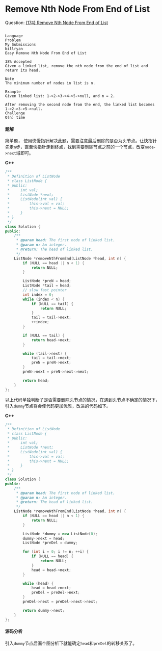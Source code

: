 # Remove Nth Node From End of List

Question: [(174) Remove Nth Node From End of List](http://www.lintcode.com/en/problem/remove-nth-node-from-end-of-list/)
```

Language
Problem
My Submissions
billryan
Easy Remove Nth Node From End of List

38% Accepted
Given a linked list, remove the nth node from the end of list and return its head.

Note
The minimum number of nodes in list is n.

Example
Given linked list: 1->2->3->4->5->null, and n = 2.

After removing the second node from the end, the linked list becomes 1->2->3->5->null.
Challenge
O(n) time
```

#### 题解

简单题，
使用快慢指针解决此题，需要注意最后删除的是否为头节点。让快指针先走`n`步，直至快指针走到终点，找到需要删除节点之前的一个节点，改变`node->next`域即可。

**C++**
```c++
/**
 * Definition of ListNode
 * class ListNode {
 * public:
 *     int val;
 *     ListNode *next;
 *     ListNode(int val) {
 *         this->val = val;
 *         this->next = NULL;
 *     }
 * }
 */
class Solution {
public:
    /**
     * @param head: The first node of linked list.
     * @param n: An integer.
     * @return: The head of linked list.
     */
    ListNode *removeNthFromEnd(ListNode *head, int n) {
        if (NULL == head || n < 1) {
            return NULL;
        }

        ListNode *preN = head;
        ListNode *tail = head;
        // slow fast pointer
        int index = 0;
        while (index < n) {
            if (NULL == tail) {
                return NULL;
            }
            tail = tail->next;
            ++index;
        }

        if (NULL == tail) {
            return head->next;
        }

        while (tail->next) {
            tail = tail->next;
            preN = preN->next;
        }
        preN->next = preN->next->next;

        return head;
    }
};
```

以上代码单独判断了是否需要删除头节点的情况，在遇到头节点不确定的情况下，引入`dummy`节点将会使代码更加优雅，改进的代码如下。

**C++**
```c++
/**
 * Definition of ListNode
 * class ListNode {
 * public:
 *     int val;
 *     ListNode *next;
 *     ListNode(int val) {
 *         this->val = val;
 *         this->next = NULL;
 *     }
 * }
 */
class Solution {
public:
    /**
     * @param head: The first node of linked list.
     * @param n: An integer.
     * @return: The head of linked list.
     */
    ListNode *removeNthFromEnd(ListNode *head, int n) {
        if (NULL == head || n < 1) {
            return NULL;
        }

        ListNode *dummy = new ListNode(0);
        dummy->next = head;
        ListNode *preDel = dummy;

        for (int i = 0; i != n; ++i) {
            if (NULL == head) {
                return NULL;
            }
            head = head->next;
        }

        while (head) {
            head = head->next;
            preDel = preDel->next;
        }
        preDel->next = preDel->next->next;

        return dummy->next;
    }
};
```
#### 源码分析

引入`dummy`节点后画个图分析下就能确定`head`和`preDel`的转移关系了。
